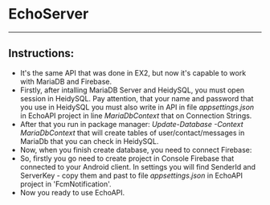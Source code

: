 # EchoServer
***
## Instructions:
* It's the same API that was done in EX2, but now it's capable to work with MariaDB and Firebase.
* Firstly, after intalling MariaDB Server and HeidySQL, you must open session in HeidySQL. Pay attention, that your name and password that you use in HeidySQL you must also write in API in file _appsettings.json_ in EchoAPI project in line _MariaDbContext_ that on Connection Strings. 
* After that you run in package manager: _Update-Database -Context MariaDbContext_ that will create tables of user/contact/messages in MariaDb that you can check in HeidySQL.
* Now, when you finish create database, you need to connect Firebase:
* So, firstly you go need to create project in Console Firebase that connected to your Android client. In settings you will find SenderId and ServerKey - copy them and past to file _appsettings.json_ in EchoAPI project in 'FcmNotification'.
* Now you ready to use EchoAPI.
